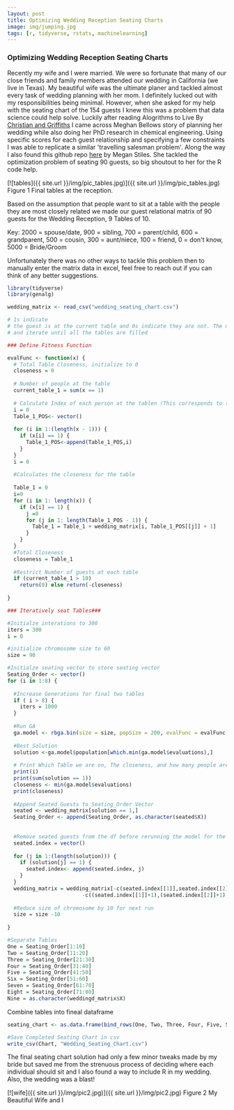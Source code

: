 ```yaml
---
layout: post
title: Optimizing Wedding Reception Seating Charts
image: img/jumping.jpg
tags: [r, tidyverse, rstats, machinelearning]
---
```


### Optimizing Wedding Reception Seating Charts

Recently my wife and I were married. We were so fortunate that many of our close friends and family members attended our wedding in California (we live in Texas). My beautiful wife was the ultimate planer and tackled almost every task of wedding planning with her mom. I definitely lucked out with my responsibilities being minimal. However, when she asked for my help with the seating chart of the 154 guests I knew this was a problem that data science could help solve. Luckily after reading Alogrithms to Live By [Christian and Griffiths](https://www.amazon.com/Algorithms-Live-Computer-Science-Decisions/dp/1627790365) I came across Meghan Bellows story of planning her wedding while also doing her PhD research in chemical engineering. Using specific scores for each guest relationship and specifying a few constraints I was able to replicate a similar 'travelling salesman problem'. Along the way I also found this github repo [here](https://github.com/meganstiles/Seating_Chart) by Megan Stiles. She tackled the optimization problem of seating 90 guests, so big shoutout to her for the R code help. 

[![tables]({{ site.url }}/img/pic_tables.jpg)]({{ site.url }}/img/pic_tables.jpg)
Figure 1 Final tables at the reception.

Based on the assumption that people want to sit at a table with the people they are most closely related we made our guest relational matrix of 90 guests for the Wedding Reception, 9 Tables of 10.

Key: 2000 = spouse/date, 900 = sibling, 700 = parent/child, 600 = grandparent, 500 = cousin, 300 = aunt/niece, 100 = friend, 0 = don't know, 5000 = Bride/Groom 

Unfortunately there was no other ways to tackle this problem then to manually enter the matrix data in excel, feel free to reach out if you can think of any better suggestions.

```r
library(tidyverse)
library(genalg)

wedding_matrix <- read_csv("wedding_seating_chart.csv")
```

```r
# 1s indicate
# the guest is at the current table and 0s indicate they are not. The model will seat one table at a time
# and iterate until all the tables are filled

### Define Fitness Function

evalFunc <- function(x) {
  # Total Table Closeness, initialize to 0
  closeness = 0
  
  # Number of people at the table
  current_table_1 = sum(x == 1)
  
  # Calculate Index of each person at the tablen (This corresponds to the closeness matrix)
  i = 0 
  Table_1_POS<- vector()
  
  for (i in 1:(length(x - 1))) {
    if (x[i] == 1) {
      Table_1_POS<-append(Table_1_POS,i)
    }
  }
  i = 0
  
  #Calculates the closeness for the table
  
  Table_1 = 0
  i=0
  for (i in 1: length(x)) {
    if (x[i] == 1) {
      j =0
      for (j in 1: length(Table_1_POS - 1)) {
        Table_1 = Table_1 + wedding_matrix[i, Table_1_POS[[j]] + 1]
      }
    }
  }
  #Total Closeness
  closeness = Table_1
  
  #Restrict Number of guests at each table
  if (current_table_1 > 10) 
    return(0) else return(-closeness)
  
}

### Iteratively seat Tables###

#Initialze interations to 300
iters = 300
i = 0

#initialize chromosome size to 60
size = 90

#Initialze seating vector to store seating vector
Seating_Order <- vector()
for (i in 1:8) {
  
  #Increase Generations for final two tables 
  if ( i > 8) {
    iters = 1000
  }
  
  #Run GA
  ga.model <- rbga.bin(size = size, popSize = 200, evalFunc = evalFunc, iters = iters, elitism = TRUE)
  
  #Best Solution
  solution <-ga.model$population[which.min(ga.model$evaluations),]
  
  # Print Which Table we are on, The closeness, and how many people are at each table to keep track
  print(i)
  print(sum(solution == 1))
  closeness <- min(ga.model$evaluations)
  print(closeness)
  
  #Append Seated Guests to Seating_Order Vector
  seated <- wedding_matrix[solution == 1,]
  Seating_Order <- append(Seating_Order, as.character(seated$X))
  
  
  #Remove seated guests from the df before rerunning the model for the next table
  seated.index = vector()
  
  for (j in 1:(length(solution))) {
    if (solution[j] == 1) {
      seated.index<- append(seated.index, j)
    }
  }
  wedding_matrix = wedding_matrix[-c(seated.index[[1]],seated.index[[2]], seated.index[[3]], seated.index[[4]], seated.index[[5]], seated.index[[6]], seated.index[[7]], seated.index[[8]], seated.index[[9]], seated.index[[10]]), 
                        -c((seated.index[[1]]+1),(seated.index[[2]]+1), (seated.index[[3]]+1), (seated.index[[4]]+1), (seated.index[[5]]+1), (seated.index[[6]]+1), (seated.index[[7]]+1), (seated.index[[8]]+1), (seated.index[[9]]+1), (seated.index[[10]]+1))]
  
  #Reduce size of chromosome by 10 for next run
  size = size -10
  
}

#Separate Tables
One = Seating_Order[1:10]
Two = Seating_Order[11:20]
Three = Seating_Order[21:30]
Four = Seating_Order[31:40]
Five = Seating_Order[41:50]
Six = Seating_Order[51:60]
Seven = Seating_Order[61:70]
Eight = Seating_Order[71:80]
Nine = as.character(weddingd_matrix$X)
```

Combine tables into fineal dataframe

```r
seating_chart <- as.data.frame(bind_rows(One, Two, Three, Four, Five, Six, Seven, Eight, Nine))

#Save Completed Seating Chart in csv
write_csv(Chart, "Wedding_Seating_Chart.csv")
```

The final seating chart solution had only a few minor tweaks made by my bride but saved me from the strenuous process of deciding where each individual should sit and I also found a way to include R in my wedding. Also, the wedding was a blast!

[![wife]({{ site.url }}/img/pic2.jpg)]({{ site.url }}/img/pic2.jpg)
Figure 2 My Beautiful Wife and I
